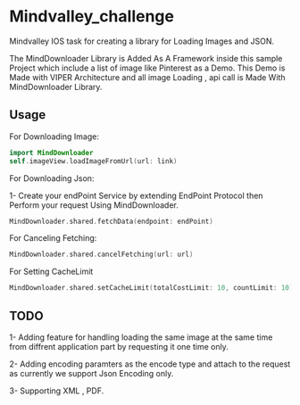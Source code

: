 # Mindvalley_challenge
Mindvalley IOS task for creating a library for Loading Images and JSON.

The MindDownloader Library is Added As A Framework inside this sample Project which include a list of image like Pinterest  as a Demo.
This Demo is Made with VIPER Architecture and all image Loading , api call is Made With MindDownloader Library.


## Usage
For Downloading Image:

```swift
import MindDownloader
self.imageView.loadImageFromUrl(url: link)
```
For Downloading Json:

1- Create your endPoint Service by extending EndPoint Protocol then Perform your request Using MindDownloader.

```swift
MindDownloader.shared.fetchData(endpoint: endPoint)
```
For Canceling Fetching:

```swift
MindDownloader.shared.cancelFetching(url: url)
```
For Setting CacheLimit

```swift
MindDownloader.shared.setCacheLimit(totalCostLimit: 10, countLimit: 10)
```

## TODO
 1- Adding feature for handling loading the same image at the same time from diffrent application part by requesting it one time only.
 
 2- Adding encoding paramters as the encode type and attach to the request as currently we support Json Encoding only.
 
 3- Supporting XML , PDF.
